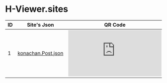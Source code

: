 # H-Viewer.sites

|  ID  | Site's Json  | QR Code | Author |
| ---- | ------------- | ------------- | ------------- |
|  1   | [konachan.Post.json](https://github.com/zhihaofans/H-Viewer.sites/raw/master/sites/konachan.Post.json) | ![](http://qr.topscan.com/api.php?text=https%3A%2F%2Fgithub.com%2Fzhihaofans%2FH-Viewer.sites%2Fraw%2Fmaster%2Fsites%2Fkonachan.Post.json)  | [zhihaofans](https://github.com/zhihaofans) |
